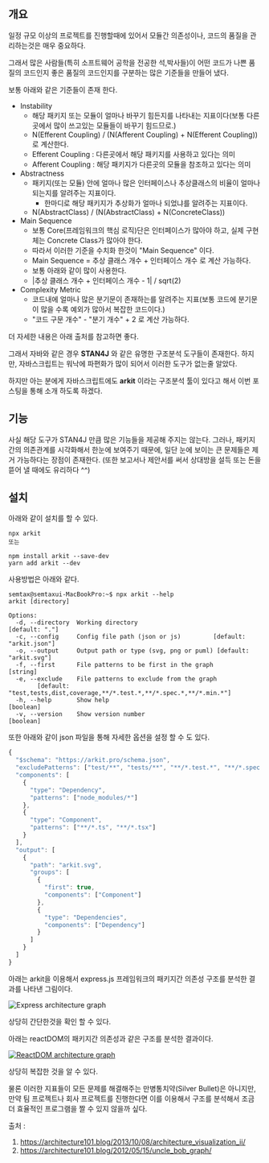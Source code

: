 ## 개요



일정 규모 이상의 프로젝트를 진행할때에 있어서 모듈간 의존성이나, 코드의 품질을 관리하는것은 매우 중요하다.



그래서 많은 사람들(특히 소프트웨어 공학을 전공한 석,박사들)이 어떤 코드가 나쁜 품질의 코드인지 좋은 품질의 코드인지를 구분하는 많은 기준들을 만들어 냈다.



보통 아래와 같은 기준들이 존재 한다.



- Instability
  - 해당 패키지 또는 모듈이 얼마나 바꾸기 힘든지를 나타내는 지표이다(보통 다른곳에서 많이 쓰고있는 모듈들이 바꾸기 힘드므로.)
  - N(Efferent Coupling) / (N(Afferent Coupling) + N(Efferent Coupling)) 로 계산한다.
  - Efferent Coupling : 다른곳에서 해당 패키지를 사용하고 있다는 의미
  - Afferent Coupling : 해당 패키지가 다른곳의 모듈을 참조하고 있다는 의미
- Abstractness
  - 패키지(또는 모듈) 안에 얼마나 많은 인터페이스나 추상클래스의 비율이 얼마나 되는지를 알려주는 지표이다.
    - 한마디로 해당 패키지가 추상화가 얼마나 되었냐를 알려주는 지표이다.
  - N(AbstractClass) / (N(AbstractClass) + N(ConcreteClass))
- Main Sequence
  - 보통 Core(프레임워크의 핵심 로직)단은 인터페이스가 많아야 하고, 실제 구현체는 Concrete Class가 많아야 한다.
  - 따라서 이러한 기준을 수치화 한것이 "Main Sequence" 이다.
  - Main Sequence = 추상 클래스 개수 + 인터페이스 개수 로 계산 가능하다.
  - 보통 아래와 같이 많이 사용한다.
  - |추상 클래스 개수 + 인터페이스 개수 - 1| / sqrt(2)
- Complexity Metric
  - 코드내에 얼마나 많은 분기문이 존재하는를 알려주는 지표(보통 코드에 분기문이 많을 수록 예외가 많아서 복잡한 코드이다.)
  - "코드 구문 개수" - "분기 개수" + 2 로 계산 가능하다. 



더 자세한 내용은 아래 출처를 참고하면 좋다.



그래서 자바와 같은 경우 **STAN4J** 와 같은 유명한 구조분석 도구들이 존재한다. 하지만, 자바스크립트는 워낙에 파편화가 많이 되어서 이러한 도구가 없는줄 알았다.



하지만 아는 분에게 자바스크립트에도 **arkit** 이라는 구조분석 툴이 있다고 해서 이번 포스팅을 통해 소개 하도록 하겠다.



## 기능



사실 해당 도구가 STAN4J 만큼 많은 기능들을 제공해 주지는 않는다. 그러나, 패키지간의 의존관계를 시각화해서 한눈에 보여주기 때문에, 일단 눈에 보이는 큰 문제들은 제거 가능하다는 장점이 존재한다. (또한 보고서나 제안서를 써서 상대방을 설득 또는 돈을 뜯어 낼 때에도 유리하다 ^^)



## 설치



아래와 같이 설치를 할 수 있다.

```shell
npx arkit
또는

npm install arkit --save-dev
yarn add arkit --dev
```



사용방법은 아래와 같다.



```
semtax@semtaxui-MacBookPro:~$ npx arkit --help
arkit [directory]

Options:
  -d, --directory  Working directory                              [default: "."]
  -c, --config     Config file path (json or js)         [default: "arkit.json"]
  -o, --output     Output path or type (svg, png or puml) [default: "arkit.svg"]
  -f, --first      File patterns to be first in the graph               [string]
  -e, --exclude    File patterns to exclude from the graph
        [default: "test,tests,dist,coverage,**/*.test.*,**/*.spec.*,**/*.min.*"]
  -h, --help       Show help                                           [boolean]
  -v, --version    Show version number                                 [boolean]
```



또한 아래와 같이 json 파일을 통해 자세한 옵션을 설정 할 수 도 있다.



```javascript
{
  "$schema": "https://arkit.pro/schema.json",
  "excludePatterns": ["test/**", "tests/**", "**/*.test.*", "**/*.spec.*"],
  "components": [
    {
      "type": "Dependency",
      "patterns": ["node_modules/*"]
    },
    {
      "type": "Component",
      "patterns": ["**/*.ts", "**/*.tsx"]
    }
  ],
  "output": [
    {
      "path": "arkit.svg",
      "groups": [
        {
          "first": true,
          "components": ["Component"]
        },
        {
          "type": "Dependencies",
          "components": ["Dependency"]
        }
      ]
    }
  ]
}
```







아래는 arkit을 이용해서 express.js 프레임워크의 패키지간 의존성 구조를 분석한 결과를 나타낸 그림이다.



![Express architecture graph](https://github.com/dyatko/arkit/raw/master/test/express/express.svg?sanitize=true)



상당히 간단한것을 확인 할 수 있다.



아래는 reactDOM의 패키지간 의존성과 같은 구조를 분석한 결과이다.



[![ReactDOM architecture graph](https://github.com/dyatko/arkit/raw/master/test/react-dom/arkit.svg?sanitize=true)](https://github.com/dyatko/arkit/blob/master/test/react-dom/arkit.svg?sanitize=true)





상당히 복잡한 것을 알 수 있다.



물론 이러한 지표들이 모든 문제를 해결해주는 만병통치약(Silver Bullet)은 아니지만, 만약 팀 프로젝트나 회사 프로젝트를 진행한다면 이를 이용해서 구조를 분석해서 조금 더 효율적인 프로그램을 짤 수 있지 않을까 싶다.



출처 : 

1. https://architecture101.blog/2013/10/08/architecture_visualization_ii/
2. https://architecture101.blog/2012/05/15/uncle_bob_graph/



